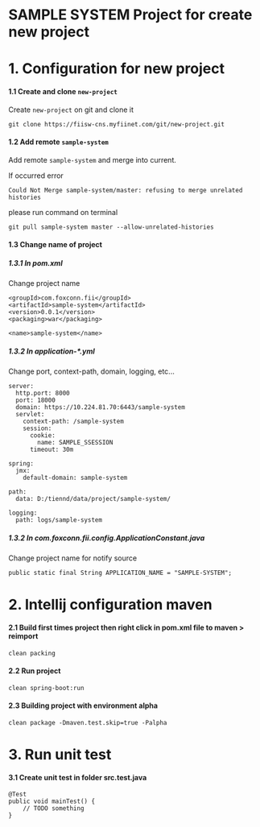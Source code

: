 # SAMPLE SYSTEM Project for create new project

# 1. Configuration for new project
#### 1.1 Create and clone `new-project`
Create `new-project` on git and clone it 
```
git clone https://fiisw-cns.myfiinet.com/git/new-project.git
```

#### 1.2 Add remote `sample-system`
Add remote `sample-system` and merge into current. 

If occurred error 
```
Could Not Merge sample-system/master: refusing to merge unrelated histories
``` 
please run command on terminal
```
git pull sample-system master --allow-unrelated-histories
```

#### 1.3 Change name of project
##### 1.3.1 In pom.xml
Change project name
```
<groupId>com.foxconn.fii</groupId>
<artifactId>sample-system</artifactId>
<version>0.0.1</version>
<packaging>war</packaging>

<name>sample-system</name>
```

##### 1.3.2 In application-*.yml
Change port, context-path, domain, logging, etc...
```
server:
  http.port: 8000
  port: 18000
  domain: https://10.224.81.70:6443/sample-system
  servlet:
    context-path: /sample-system
    session:
      cookie:
        name: SAMPLE_SSESSION
      timeout: 30m

spring:
  jmx:
    default-domain: sample-system

path:
  data: D:/tiennd/data/project/sample-system/

logging:
  path: logs/sample-system

```

##### 1.3.2 In com.foxconn.fii.config.ApplicationConstant.java
Change project name for notify source 
```
public static final String APPLICATION_NAME = "SAMPLE-SYSTEM";

```

# 2. Intellij configuration maven
#### 2.1 Build first times project then right click in pom.xml file to maven > reimport
```
clean packing
```
#### 2.2 Run project
```
clean spring-boot:run
```
#### 2.3 Building project with environment alpha
```
clean package -Dmaven.test.skip=true -Palpha
```

# 3. Run unit test
#### 3.1 Create unit test in folder src.test.java
```
@Test
public void mainTest() {
    // TODO something
}
```